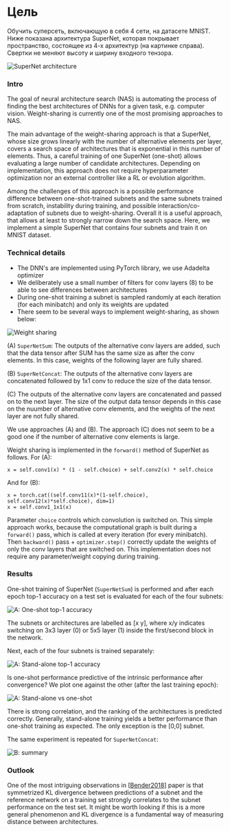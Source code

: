 # Цель
Обучить суперсеть, включающую в себя 4 сети, на датасете MNIST. Ниже показана архитектура SuperNet, которая покрывает пространство, состоящее из 4-х архитектур (на картинке справа).
Свертки не меняют высоту и ширину входного тензора.

![SuperNet architecture](figures/super_network.png "SuperNet architecture")

### Intro
The goal of neural architecture search (NAS) is automating the process of finding the best architectures of DNNs for a given task, e.g. computer vision.
Weight-sharing is currently one of the most promising approaches to NAS.

The main advantage of the weight-sharing approach is that a SuperNet, whose size grows linearly with the number of alternative elements per layer, covers a search space of architectures that is exponential in this number of elements.
Thus, a careful training of one SuperNet (one-shot) allows evaluating a large number of candidate architectures.
Depending on implementation, this approach does not require hyperparameter optimization nor an external controller like a RL or evolution algorithm.

Among the challenges of this approach is a possible performance difference between one-shot-trained subnets and the same subnets trained from scratch, instability during training, and possible interaction/co-adaptation of subnets due to weight-sharing.
Overall it is a useful approach, that allows at least to strongly narrow down the search space.
Here, we implement a simple SuperNet that contains four subnets and train it on MNIST dataset.

### Technical details
- The DNN's are implemented using PyTorch library, we use Adadelta optimizer
- We deliberately use a small number of filters for conv layers (8) to be able to see differences between architectures
- During one-shot training a subnet is sampled randomly at each iteration (for each minibatch) and only its weights are updated
- There seem to be several ways to implement weight-sharing, as shown below:

![Weight sharing](figures/weight_sharing.png "Weight sharing")

(A) `SuperNetSum`: The outputs of the alternative conv layers are added, such that the data tensor after SUM has the same size as after the conv elements.
In this case, weights of the following layer are fully shared.

(B) `SuperNetConcat`: The outputs of the alternative conv layers are concatenated followed by 1x1 conv to reduce the size of the data tensor.

(C) The outputs of the alternative conv layers are concatenated and passed on to the next layer.
The size of the output data tensor depends in this case on the nuumber of alternative conv elements, and the weights of the next layer are not fully shared.

We use approaches (A) and (B). The approach (C) does not seem to be a good one if the number of alternative conv elements is large.

Weight sharing is implemented in the `forward()` method of SuperNet as follows. For (A):

```
x = self.conv1(x) * (1 - self.choice) + self.conv2(x) * self.choice
```

And for (B):

```
x = torch.cat((self.conv11(x)*(1-self.choice), self.conv12(x)*self.choice), dim=1)
x = self.conv1_1x1(x)
```

Parameter `choice` controls which convolution is switched on.
This simple approach works, because the computational graph is built during a `forward()` pass, which is called at every iteration (for every minibatch).
Then `backward()` pass + `optimizer.step()` correctly update the weights of only the conv layers that are switched on.
This implementation does not require any parameter/weight copying during training.

### Results

One-shot training of SuperNet (`SuperNetSum`) is performed and after each epoch top-1 accuracy on a test set is evaluated for each of the four subnets:

![A: One-shot top-1 accuracy](figures/top1_oneshot_SuperNetSum.png "A: One-shot top-1 accuracy")

The subnets or architectures are labelled as [x y], where x/y indicates switching on 3x3 layer (0) or 5x5 layer (1) inside the first/second block in the network.

Next, each of the four subnets is trained separately:

![A: Stand-alone top-1 accuracy](figures/top1_standalone_SuperNetSum.png "A: Stand-alone top-1 accuracy")

Is one-shot performance predictive of the intrinsic performance after convergence? We plot one against the other (after the last training epoch):

![A: Stand-alone vs one-shot](figures/oneshot_v_standalone_SuperNetSum.png "A: Stand-alone vs one-shot")

There is strong correlation, and the ranking of the architectures is predicted correctly.
Generally, stand-alone training yields a better performance than one-shot training as expected. The only exception is the [0,0] subnet.

The same experiment is repeated for `SuperNetConcat`:

![B: summary](figures/summary_SuperNetConcat.png "B: summary")


### Outlook

One of the most intriguing observations in
[[Bender2018](http://proceedings.mlr.press/v80/bender18a/bender18a.pdf)] paper is that symmetrized KL divergence between predictions of a subnet and the reference network
on a training set strongly correlates to the subnet performance on the test set.
It might be worth looking if this is a more general phenomenon and KL divergence is a fundamental way of measuring distance between architectures.

